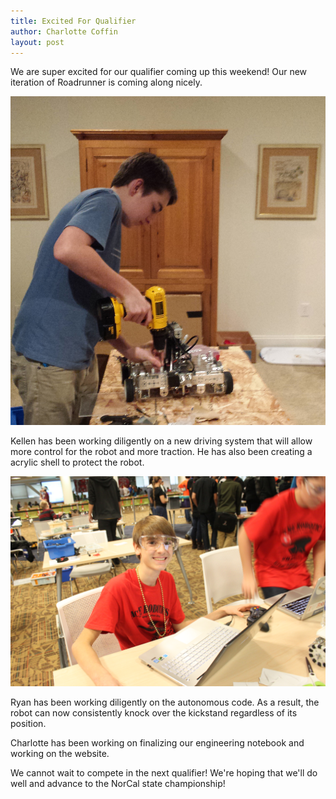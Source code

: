 ```yaml
---
title: Excited For Qualifier
author: Charlotte Coffin
layout: post
---
```


We are super excited for our qualifier coming up this weekend! Our new iteration of Roadrunner is coming along nicely.

![Kellen diligently working](/assets/kellenworking.jpg)

Kellen has been working diligently on a new driving system that will allow more control for the robot and more traction. He has also been creating a acrylic shell to protect the robot.

![Ryan coding away](/assets/ryanworking.jpg)

Ryan has been working diligently on the autonomous code. As a result, the robot can now consistently knock over the kickstand regardless of its position.

Charlotte has been working on finalizing our engineering notebook and working on the website.

We cannot wait to compete in the next qualifier! We're hoping that we'll do well and advance to the NorCal state championship!
